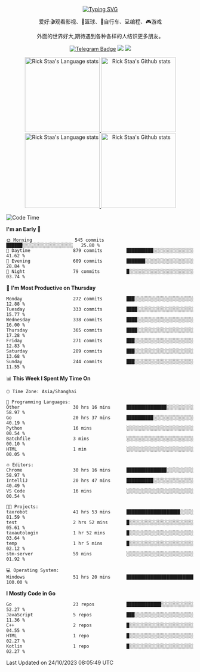<div align="center"> 

[![Typing SVG](https://readme-typing-svg.herokuapp.com?size=25&duration=2500&color=eeeeee&vCenter=true&width=200&height=40&lines=Hi+there+%F0%9F%91%8B%F0%9F%8F%BB;I'm+DanBai)](https://git.io/typing-svg)

爱好:🎬观看影视、🏀篮球、🚴自行车、💻编程、🎮游戏

外面的世界好大,期待遇到各种各样的人结识更多朋友。

[![Telegram Badge](https://img.shields.io/badge/-Telegram-blue?style=flat&logo=Telegram&logoColor=white)](https://t.me/danbai9420) 
[![](https://img.shields.io/badge/-Blog-brightgreen?style=flat&logo=Blogger&logoColor=white)](https://p00q.cn)
[![](https://img.shields.io/badge/-Email-red?style=flat&logo=Mail.Ru&logoColor=white)](mailto:danbai@88.com)
</div>

<!-- Light Mode -->
<div align="center"> 
<a href="https://github.com/anuraghazra/github-readme-stats#gh-light-mode-only">
<img height=200 src="https://github-readme-stats.vercel.app/api/top-langs/?username=danbai225&layout=compact&langs_count=10&hide_border=1&role=OWNER,COLLABORATOR#gh-light-mode-only" alt="Rick Staa's Language stats" />
</a>
<a href="https://github.com/anuraghazra/github-readme-stats#gh-light-mode-only">
<img height=200 src="https://github-readme-stats.vercel.app/api?username=danbai225&show_icons=true&count_private=true&line_height=28&hide_border=1&include_all_commits=true&card_width=450&role=OWNER,COLLABORATOR&exclude_repo=github-readme-stats#gh-light-mode-only" alt="Rick Staa's Github stats" />
</a>
</div>

<!-- Dark Mode -->
<div align="center"> 
<a href="https://github.com/anuraghazra/github-readme-stats#gh-dark-mode-only">
<img height=200 src="https://github-readme-stats.vercel.app/api/top-langs/?username=danbai225&layout=compact&langs_count=10&hide_border=1&role=OWNER,COLLABORATOR&theme=github_dark#gh-dark-mode-only" alt="Rick Staa's Language stats" />
</a>
<a href="https://github.com/anuraghazra/github-readme-stats#gh-dark-mode-only">
<img height=200 src="https://github-readme-stats.vercel.app/api?username=danbai225&show_icons=true&count_private=true&line_height=28&hide_border=1&include_all_commits=true&card_width=450&role=OWNER,COLLABORATOR&exclude_repo=github-readme-stats&theme=github_dark#gh-dark-mode-only" alt="Rick Staa's Github stats" />
</a>
</div>

<!--START_SECTION:waka-->
![Code Time](http://img.shields.io/badge/Code%20Time-1%2C347%20hrs%2046%20mins-blue)

**I'm an Early 🐤** 

```text
🌞 Morning                545 commits         ██████░░░░░░░░░░░░░░░░░░░   25.80 % 
🌆 Daytime                879 commits         ██████████░░░░░░░░░░░░░░░   41.62 % 
🌃 Evening                609 commits         ███████░░░░░░░░░░░░░░░░░░   28.84 % 
🌙 Night                  79 commits          █░░░░░░░░░░░░░░░░░░░░░░░░   03.74 % 
```
📅 **I'm Most Productive on Thursday** 

```text
Monday                   272 commits         ███░░░░░░░░░░░░░░░░░░░░░░   12.88 % 
Tuesday                  333 commits         ████░░░░░░░░░░░░░░░░░░░░░   15.77 % 
Wednesday                338 commits         ████░░░░░░░░░░░░░░░░░░░░░   16.00 % 
Thursday                 365 commits         ████░░░░░░░░░░░░░░░░░░░░░   17.28 % 
Friday                   271 commits         ███░░░░░░░░░░░░░░░░░░░░░░   12.83 % 
Saturday                 289 commits         ███░░░░░░░░░░░░░░░░░░░░░░   13.68 % 
Sunday                   244 commits         ███░░░░░░░░░░░░░░░░░░░░░░   11.55 % 
```


📊 **This Week I Spent My Time On** 

```text
🕑︎ Time Zone: Asia/Shanghai

💬 Programming Languages: 
Other                    30 hrs 16 mins      ███████████████░░░░░░░░░░   58.97 % 
Go                       20 hrs 37 mins      ██████████░░░░░░░░░░░░░░░   40.19 % 
Python                   16 mins             ░░░░░░░░░░░░░░░░░░░░░░░░░   00.54 % 
Batchfile                3 mins              ░░░░░░░░░░░░░░░░░░░░░░░░░   00.10 % 
HTML                     1 min               ░░░░░░░░░░░░░░░░░░░░░░░░░   00.05 % 

🔥 Editors: 
Chrome                   30 hrs 16 mins      ███████████████░░░░░░░░░░   58.97 % 
IntelliJ                 20 hrs 47 mins      ██████████░░░░░░░░░░░░░░░   40.49 % 
VS Code                  16 mins             ░░░░░░░░░░░░░░░░░░░░░░░░░   00.54 % 

🐱‍💻 Projects: 
taxrobot                 41 hrs 53 mins      ████████████████████░░░░░   81.59 % 
test                     2 hrs 52 mins       █░░░░░░░░░░░░░░░░░░░░░░░░   05.61 % 
taxautologin             1 hr 52 mins        █░░░░░░░░░░░░░░░░░░░░░░░░   03.64 % 
temp                     1 hr 5 mins         █░░░░░░░░░░░░░░░░░░░░░░░░   02.12 % 
stm-server               59 mins             ░░░░░░░░░░░░░░░░░░░░░░░░░   01.92 % 

💻 Operating System: 
Windows                  51 hrs 20 mins      █████████████████████████   100.00 % 
```

**I Mostly Code in Go** 

```text
Go                       23 repos            █████████████░░░░░░░░░░░░   52.27 % 
JavaScript               5 repos             ███░░░░░░░░░░░░░░░░░░░░░░   11.36 % 
C++                      2 repos             █░░░░░░░░░░░░░░░░░░░░░░░░   04.55 % 
HTML                     1 repo              █░░░░░░░░░░░░░░░░░░░░░░░░   02.27 % 
Kotlin                   1 repo              █░░░░░░░░░░░░░░░░░░░░░░░░   02.27 % 
```




 Last Updated on 24/10/2023 08:05:49 UTC
<!--END_SECTION:waka-->
